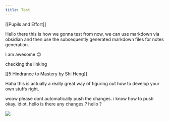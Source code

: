 ```yaml
---
title: Test
---
```



[[Pupils and Effort]]

Hello there this is how we gonna test from now, we can use markdown via obsidian and then use the subsequently generated markdown files for notes generation.

I am awesome 😍

checking the linking

[[5 Hindrance to Mastery by Shi Heng]]

Haha this is actually a really great way of figuring out how to develop your own stuffs right.

woow please dont automatically push the changes. i know how to push okay. idiot.
hello is there any changes ? hello ?

<img src="/assets/Screenshot 2020-12-31 at 2.19.29 AM 1.png"/>
